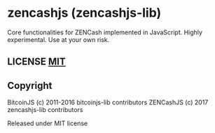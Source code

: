 # zencashjs (zencashjs-lib)

Core functionalities for ZENCash implemented in JavaScript.
Highly experimental. Use at your own risk.

## LICENSE [MIT](LICENSE)


## Copyright

BitcoinJS (c) 2011-2016 bitcoinjs-lib contributors
ZENCashJS (c) 2017 zencashjs-lib contributors

Released under MIT license
